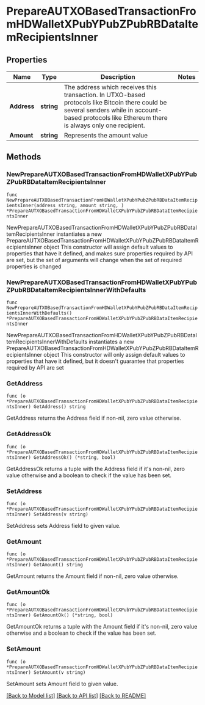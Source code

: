 # PrepareAUTXOBasedTransactionFromHDWalletXPubYPubZPubRBDataItemRecipientsInner

## Properties

Name | Type | Description | Notes
------------ | ------------- | ------------- | -------------
**Address** | **string** | The address which receives this transaction. In UTXO-based protocols like Bitcoin there could be several senders while in account-based protocols like Ethereum there is always only one recipient. | 
**Amount** | **string** | Represents the amount value | 

## Methods

### NewPrepareAUTXOBasedTransactionFromHDWalletXPubYPubZPubRBDataItemRecipientsInner

`func NewPrepareAUTXOBasedTransactionFromHDWalletXPubYPubZPubRBDataItemRecipientsInner(address string, amount string, ) *PrepareAUTXOBasedTransactionFromHDWalletXPubYPubZPubRBDataItemRecipientsInner`

NewPrepareAUTXOBasedTransactionFromHDWalletXPubYPubZPubRBDataItemRecipientsInner instantiates a new PrepareAUTXOBasedTransactionFromHDWalletXPubYPubZPubRBDataItemRecipientsInner object
This constructor will assign default values to properties that have it defined,
and makes sure properties required by API are set, but the set of arguments
will change when the set of required properties is changed

### NewPrepareAUTXOBasedTransactionFromHDWalletXPubYPubZPubRBDataItemRecipientsInnerWithDefaults

`func NewPrepareAUTXOBasedTransactionFromHDWalletXPubYPubZPubRBDataItemRecipientsInnerWithDefaults() *PrepareAUTXOBasedTransactionFromHDWalletXPubYPubZPubRBDataItemRecipientsInner`

NewPrepareAUTXOBasedTransactionFromHDWalletXPubYPubZPubRBDataItemRecipientsInnerWithDefaults instantiates a new PrepareAUTXOBasedTransactionFromHDWalletXPubYPubZPubRBDataItemRecipientsInner object
This constructor will only assign default values to properties that have it defined,
but it doesn't guarantee that properties required by API are set

### GetAddress

`func (o *PrepareAUTXOBasedTransactionFromHDWalletXPubYPubZPubRBDataItemRecipientsInner) GetAddress() string`

GetAddress returns the Address field if non-nil, zero value otherwise.

### GetAddressOk

`func (o *PrepareAUTXOBasedTransactionFromHDWalletXPubYPubZPubRBDataItemRecipientsInner) GetAddressOk() (*string, bool)`

GetAddressOk returns a tuple with the Address field if it's non-nil, zero value otherwise
and a boolean to check if the value has been set.

### SetAddress

`func (o *PrepareAUTXOBasedTransactionFromHDWalletXPubYPubZPubRBDataItemRecipientsInner) SetAddress(v string)`

SetAddress sets Address field to given value.


### GetAmount

`func (o *PrepareAUTXOBasedTransactionFromHDWalletXPubYPubZPubRBDataItemRecipientsInner) GetAmount() string`

GetAmount returns the Amount field if non-nil, zero value otherwise.

### GetAmountOk

`func (o *PrepareAUTXOBasedTransactionFromHDWalletXPubYPubZPubRBDataItemRecipientsInner) GetAmountOk() (*string, bool)`

GetAmountOk returns a tuple with the Amount field if it's non-nil, zero value otherwise
and a boolean to check if the value has been set.

### SetAmount

`func (o *PrepareAUTXOBasedTransactionFromHDWalletXPubYPubZPubRBDataItemRecipientsInner) SetAmount(v string)`

SetAmount sets Amount field to given value.



[[Back to Model list]](../README.md#documentation-for-models) [[Back to API list]](../README.md#documentation-for-api-endpoints) [[Back to README]](../README.md)


